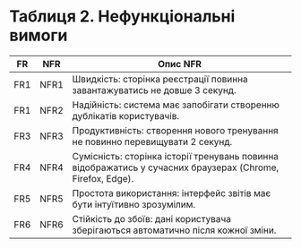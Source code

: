 # Таблиця 2. Нефункціональні вимоги

| FR | NFR | Опис NFR |
|----|-----|-----------|
| FR1 | NFR1 | Швидкість: сторінка реєстрації повинна завантажуватись не довше 3 секунд. |
| FR1 | NFR2 | Надійність: система має запобігати створенню дублікатів користувачів. |
| FR3 | NFR3 | Продуктивність: створення нового тренування не повинно перевищувати 2 секунд. |
| FR4 | NFR4 | Сумісність: сторінка історії тренувань повинна відображатись у сучасних браузерах (Chrome, Firefox, Edge). |
| FR5 | NFR5 | Простота використання: інтерфейс звітів має бути інтуїтивно зрозумілим. |
| FR6 | NFR6 | Стійкість до збоїв: дані користувача зберігаються автоматично після кожної зміни. |
